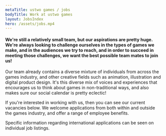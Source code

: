 ```yaml
---
metaTitle: ustwo games / jobs
bodyTitle: Work at ustwo games
layout: JobsIndex
hero: /assets/jobs.mp4
---
```


<div class="content-box squashed inline-images floating-images">

#### We're still a relatively small team, but our aspirations are pretty huge. We're always looking to challenge ourselves in the types of games we make, and in the audiences we try to reach, and in order to succeed in meeting those challenges, we want the best possible team mates to join us!

Our team already contains a diverse mixture of individuals from across the games industry, and other creative fields such as animation, illustration and digital product design. It's this diverse mix of voices and experiences that encourages us to think about games in non-traditional ways, and also makes sure our social calendar is pretty eclectic!

If you're interested in working with us, then you can see our current vacancies below. We welcome applications from both within and outside the games industry, and offer a range of employee benefits.

Specific information regarding international applications can be seen on individual job listings.
</div>
